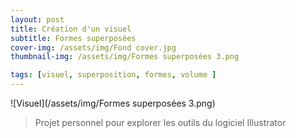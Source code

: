 ```yaml
---
layout: post
title: Création d'un visuel
subtitle: Formes superposées
cover-img: /assets/img/Fond cover.jpg
thumbnail-img: /assets/img/Formes superposées 3.png

tags: [visuel, superposition, formes, volume ]
---
```


![Visuel](/assets/img/Formes superposées 3.png)
> Projet personnel pour explorer les outils du logiciel Illustrator





